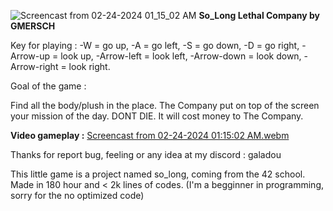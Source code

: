 ![Screencast from 02-24-2024 01_15_02 AM](https://github.com/Galadou/so_long/assets/150854587/208feb9d-30cc-442a-b551-82731203aaf4)
**So_Long Lethal Company by GMERSCH**


Key for playing :
  -W = go up,
  -A = go left,
  -S = go down,
  -D = go right,
  -Arrow-up = look up,
  -Arrow-left = look left,
  -Arrow-down = look down,
  -Arrow-right = look right.

Goal of the game :

Find all the body/plush in the place. The Company put on top of the screen your mission of the day. DONT DIE. It will cost money to The Company.

****Video gameplay :****
[Screencast from 02-24-2024 01:15:02 AM.webm](https://github.com/Galadou/so_long/assets/150854587/d3756d18-f61b-401d-b0ef-d17bd6cd08c0)

Thanks for report bug, feeling or any idea at my discord : galadou

This little game is a project named so_long, coming from the 42 school.
Made in 180 hour and < 2k lines of codes.
(I'm a begginner in programming, sorry for the no optimized code)
